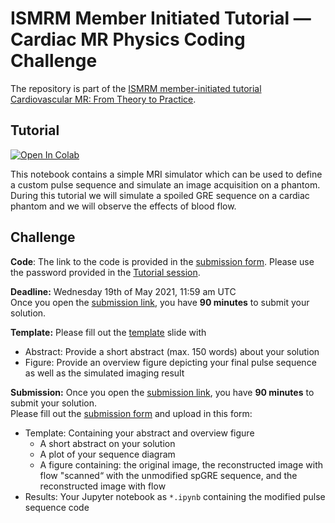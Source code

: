 # ISMRM Member Initiated Tutorial — Cardiac MR Physics Coding Challenge

The repository is part of the [ISMRM member-initiated tutorial Cardiovascular MR: From Theory to Practice](https://ismrm-mit-cmr.github.io/). 

## Tutorial

[![Open In Colab](https://colab.research.google.com/assets/colab-badge.svg)](https://colab.research.google.com/github/ISMRM-MIT-CMR/CMR-physics-challenge/blob/master/ISMRM_final_live.ipynb)

This notebook contains a simple MRI simulator which can be used to define a custom pulse sequence and simulate an image acquisition on a phantom.
During this tutorial we will simulate a spoiled GRE sequence on a cardiac phantom and we will observe the effects of blood flow.

## Challenge
**Code**: The link to the code is provided in the [submission form](http://form-timer.com/start/db776e75). Please use the password provided in the [Tutorial session](https://ismrm-mit-cmr.github.io/Tutorial_session.html).

**Deadline:** Wednesday 19th of May 2021, 11:59 am UTC <br/>
Once you open the [submission link](http://form-timer.com/start/db776e75), you have **90 minutes** to submit your solution. 

**Template:** Please fill out the [template](template/ISMRM_MIT_CMR_PhysicsChallenge.potx) slide with 
- Abstract: Provide a short abstract (max. 150 words) about your solution
- Figure: Provide an overview figure depicting your final pulse sequence as well as the simulated imaging result

**Submission:**
Once you open the [submission link](http://form-timer.com/start/db776e75), you have **90 minutes** to submit your solution. <br/>
Please fill out the [submission form](http://form-timer.com/start/db776e75) and upload in this form:
- Template: Containing your abstract and overview figure
	- A short abstract on your solution
	- A plot of your sequence diagram
	- A figure containing: the original image, the reconstructed image with flow "scanned“ with the unmodified spGRE sequence, and the reconstructed image with flow 
- Results: Your Jupyter notebook as `*.ipynb` containing the modified pulse sequence code

